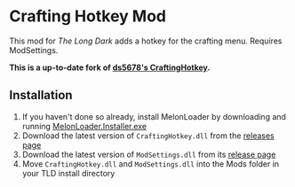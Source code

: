 # Crafting Hotkey Mod

This mod for *The Long Dark* adds a hotkey for the crafting menu. Requires ModSettings.

**This is a up-to-date fork of [ds5678's CraftingHotkey](https://github.com/ds5678/CraftingHotkey).**

## Installation

1. If you haven't done so already, install MelonLoader by downloading and running [MelonLoader.Installer.exe](https://github.com/HerpDerpinstine/MelonLoader/releases/latest/download/MelonLoader.Installer.exe)
2. Download the latest version of `CraftingHotkey.dll` from the [releases page](https://github.com/ds5678/CraftingHotkey/releases)
3. Download the latest version of `ModSettings.dll` from its [release page](https://github.com/zeobviouslyfakeacc/ModSettings/releases)
4. Move `CraftingHotkey.dll` and `ModSettings.dll` into the Mods folder in your TLD install directory
